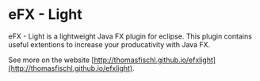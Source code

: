 eFX - Light
========

eFX - Light is a lightweight Java FX plugin for eclipse. This plugin contains useful extentions to increase your producativity with Java FX.

See more on the website [http://thomasfischl.github.io/efxlight](http://thomasfischl.github.io/efxlight).
